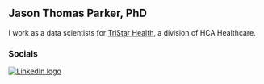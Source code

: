 ## Jason Thomas Parker, PhD

I work as a data scientists for [TriStar Health](https://tristarhealth.com/), a division of HCA Healthcare.

### Socials
[![LinkedIn logo](https://www.shareicon.net/data/128x128/2015/09/30/109347_media_512x512.png)](https://www.linkedin.com/in/jasonthomasparker/)
